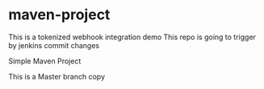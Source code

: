 # maven-project

This is a tokenized webhook integration demo
This repo is going to trigger by jenkins commit changes 

Simple Maven Project

This is a Master branch copy
